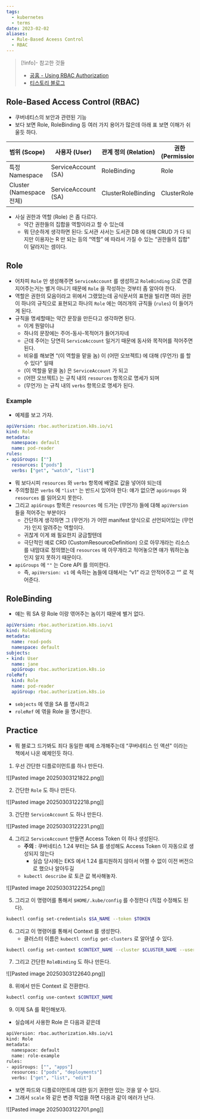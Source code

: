 ```yaml
---
tags:
  - kubernetes
  - terms
date: 2023-02-02
aliases:
  - Rule-Based Aceess Control
  - RBAC
---
```

> [!info]- 참고한 것들
> - [공홈 - Using RBAC Authorization](https://kubernetes.io/docs/reference/access-authn-authz/rbac/)
> - [티스토리 블로그](https://nirsa.tistory.com/154)

## Role-Based Access Control (RBAC)

- 쿠버네티스의 보안과 관련된 기능
- 보다 보면 Role, RoleBinding 등 여러 가지 용어가 많은데 아래 표 보면 이해가 쉬울듯 하다.

| 범위 (Scope)			 | 사용자 (User)		  | 관계 정의 (Relation)   | 권한 (Permission) |
| ---------------------- | ------------------- | ------------------ | --------------- |
| 특정 Namespace		   | ServiceAccount (SA) | RoleBinding		| Role			|
| Cluster (Namespace 전체) | ServiceAccount (SA) | ClusterRoleBinding | ClusterRole	 |

- 사실 권한과 역할 (Role) 은 좀 다르다.
	- 약간 권한들의 집합을 역할이라고 할 수 있는데
	- 뭐 단순하게 생각하면 된다: 도서관 사서는 도서관 DB 에 대해 CRUD 가 다 되지만 이용자는 R 만 되는 등의 “역할” 에 따라서 가질 수 있는 “권한들의 집합" 이 달라지는 셈이다.

## Role

- 어차피 `Role` 만 생성해주면 `ServiceAccount` 를 생성하고 `RoleBinding` 으로 연결지어주는거는 별거 아니기 때문에 `Role` 을 작성하는 것부터 좀 알아야 한다.
- 역할은 권한의 모음이라고 위에서 그랬었는데 공식문서의 표현을 빌리면 여러 권한이 하나의 규칙으로 표현되고 하나의 `Role` 에는 여러개의 규칙들 (`rules`) 이 들어가게 된다.
- 규칙을 명세할때는 약간 문장을 만든다고 생각하면 된다.
	- 이게 뭔말이냐
	- 하나의 문장에는 주어-동사-목적어가 들어가자네
	- 근데 주어는 당연히 `ServiceAccount` 일거기 때문에 동사와 목적어를 적어주면 된다.
	- 비유를 해보면 “(이 역할을 맡을 놈) 이 (어떤 오브젝트) 에 대해 (무언가) 를 할 수 있다" 일때
	- (이 역할을 맡을 놈) 은 `ServiceAccount` 가 되고
	- (어떤 오브젝트) 는 규칙 내의 `resources` 항목으로 명세가 되며
	- (무언가) 는 규칙 내의 `verbs` 항목으로 명세가 된다.

### Example

- 예제를 보고 가자.

```yaml
apiVersion: rbac.authorization.k8s.io/v1
kind: Role
metadata:
  namespace: default
  name: pod-reader
rules:
- apiGroups: [""]
  resources: ["pods"]
  verbs: ["get", "watch", "list"]
```

- 뭐 보다시피 `resources` 와 `verbs` 항목에 배열로 값을 넣어야 되는데
- 주의할점은 `verbs` 에 `"list"` 는 반드시 있어야 한다: 얘가 없으면 `apiGroups` 와 `resources` 를 읽어오지 못한다.
- 그리고 `apiGroups` 항목은 `resources` 에 드가는 (무언가) 들에 대해 `apiVersion` 들을 적어주는 부분이다
	- 간단하게 생각하면 그 (무언가) 가 어떤 manifest 양식으로 선언되어있는 (무언가) 인지 알려주는 역할이다.
	- 귀찮게 이게 왜 필요한지 궁금할텐데
	- 극단적인 예로 CRD (CustomResourceDefinition) 으로 아무개라는 리소스를 내맘대로 정의했는데 `resources` 에 아무개라고 적어놓으면 얘가 뭐하는놈인지 알지 못하기 때문이다.
- `apiGroups` 에 `""` 는 Core API 를 의미한다.
	- 즉, `apiVersion: v1` 에 속하는 놈들에 대해서는 “v1” 라고 안적어주고 “” 로 적어준다.

## RoleBinding

- 얘는 뭐 SA 랑 Role 이랑 엮어주는 놈이기 때문에 별거 없다.

```yaml
apiVersion: rbac.authorization.k8s.io/v1
kind: RoleBinding
metadata:
  name: read-pods
  namespace: default
subjects:
- kind: User
  name: jane
  apiGroup: rbac.authorization.k8s.io
roleRef:
  kind: Role
  name: pod-reader
  apiGroup: rbac.authorization.k8s.io
```

- `sebjects` 에 엮을 SA 를 명시하고
- `roleRef` 에 엮을 Role 을 명시한다.

## Practice

- 뭐 블로그 드가봐도 죄다 동일한 예제 소개해주는데 “쿠버네티스 인 액션" 이라는 책에서 나온 예제인듯 하다.

1. 우선 간단한 디플로이먼트를 하나 만든다.

![[Pasted image 20250303121822.png]]

2. 간단한 `Role` 도 하나 만든다.

![[Pasted image 20250303122218.png]]

3. 간단한 `ServiceAccount` 도 하나 만든다.

![[Pasted image 20250303122231.png]]

4. 그리고 `ServiceAccount` 만들면 Access Token 이 하나 생성된다.
	- **주의** : 쿠버네티스 1.24 부터는 SA 를 생성해도 Access Token 이 자동으로 생성되지 않는다
		- 실습 당시에는 EKS 에서 1.24 를지원하지 않아서 어쩔 수 없이 이전 버전으로 했으나 알아두길
	- `kubectl describe` 로 토큰 값 복사해놓자.

![[Pasted image 20250303122254.png]]

5. 그리고 이 명령어를 통해서 `$HOME/.kube/config` 를 수정한다 (직접 수정해도 된다).

```bash
kubectl config set-credentials $SA_NAME --token $TOKEN
```

6. 그리고 이 명령어를 통해서 Context 를 생성한다.
	- 클러스터 이름은 `kubectl config get-clusters` 로 알아낼 수 있다.

```bash
kubectl config set-context $CONTEXT_NAME --cluster $CLUSTER_NAME --user $SA_NAME
```

7. 그리고 간단한 `RoleBinding` 도 하나 만든다.

![[Pasted image 20250303122640.png]]

8. 위에서 만든 Context 로 전환한다.

```bash
kubectl config use-context $CONTEXT_NAME
```

9. 이제 SA 를 확인해보자.

- 실습에서 사용한 Role 은 다음과 같은데

```bash
apiVersion: rbac.authorization.k8s.io/v1
kind: Role
metadata:
  namespace: default
  name: role-example
rules:
- apiGroups: ["", "apps"]
  resources: ["pods", "deployments"]
  verbs: ["get", "list", "edit"]
```

- 보면 파드와 디플로이먼트에 대한 읽기 권한만 있는 것을 알 수 있다.
- 그래서 `scale` 와 같은 변경 작업을 하면 다음과 같이 에러가 난다.

![[Pasted image 20250303122701.png]]